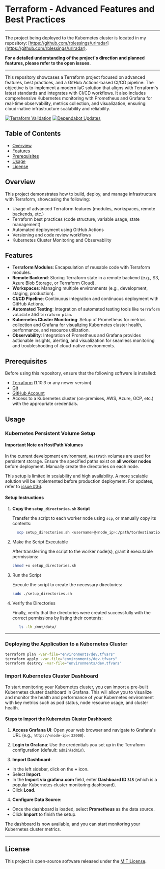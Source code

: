 # Terraform - Advanced Features and Best Practices

---

The project being deployed to the Kubernetes cluster is located in my
repository: [https://github.com/rblessings/urlradar](https://github.com/rblessings/urlradar).

**For a detailed understanding of the project's direction and planned features, please refer to the open issues.**


---

This repository showcases a Terraform project focused on advanced features, best practices, and a GitHub Actions-based
CI/CD pipeline. The objective is to implement a modern IaC solution that aligns with Terraform's latest standards and
integrates with CI/CD workflows. It also includes comprehensive Kubernetes monitoring with Prometheus and Grafana for
real-time observability, metrics collection, and visualization, ensuring cloud-native infrastructure scalability and
reliability.

[![Terraform Validation](https://github.com/rblessings/terraform/actions/workflows/terraform.yml/badge.svg)](https://github.com/rblessings/terraform/actions/workflows/terraform.yml)
[![Dependabot Updates](https://github.com/rblessings/terraform/actions/workflows/dependabot/dependabot-updates/badge.svg)](https://github.com/rblessings/terraform/actions/workflows/dependabot/dependabot-updates)

## Table of Contents

- [Overview](#overview)
- [Features](#features)
- [Prerequisites](#prerequisites)
- [Usage](#usage)
- [License](#license)

## Overview

This project demonstrates how to build, deploy, and manage infrastructure with Terraform, showcasing the following:

- Usage of advanced Terraform features (modules, workspaces, remote backends, etc.)
- Terraform best practices (code structure, variable usage, state management)
- Automated deployment using GitHub Actions
- Versioning and code review workflows
- Kubernetes Cluster Monitoring and Observability

## Features

- **Terraform Modules**: Encapsulation of reusable code with Terraform modules.
- **Remote Backend**: Storing Terraform state in a remote backend (e.g., S3, Azure Blob Storage, or Terraform Cloud).
- **Workspaces**: Managing multiple environments (e.g., development, staging, production).
- **CI/CD Pipeline**: Continuous integration and continuous deployment with GitHub Actions.
- **Automated Testing**: Integration of automated testing tools like `terraform validate` and `terraform plan`.
- **Kubernetes Cluster Monitoring**: Setup of Prometheus for metrics collection and Grafana for visualizing Kubernetes
  cluster health, performance, and resource utilization.
- **Observability**: Integration of Prometheus and Grafana provides actionable insights, alerting, and visualization for
  seamless monitoring and troubleshooting of cloud-native environments.

## Prerequisites

Before using this repository, ensure that the following software is installed:

- [Terraform](https://www.terraform.io/downloads.html) (1.10.3 or any newer version)
- [Git](https://git-scm.com/)
- [GitHub Account](https://github.com)
- Access to a Kubernetes cluster (on-premises, AWS, Azure, GCP, etc.) with the appropriate credentials.

## Usage

### Kubernetes Persistent Volume Setup

#### Important Note on HostPath Volumes

In the current development environment, `HostPath` volumes are used for persistent storage. Ensure the specified paths
exist on **all worker nodes** before deployment. Manually create the directories on each node.

This setup is limited in scalability and high availability. A more scalable solution will be implemented before
production deployment. For updates, refer to [issue #36](https://github.com/rblessings/terraform/issues/36).

#### Setup Instructions

1. **Copy the `setup_directories.sh` Script**

   Transfer the script to each worker node using `scp`, or manually copy its contents:

    ```bash
      scp setup_directories.sh <username>@<node_ip>:/path/to/destination
    ```

2. Make the Script Executable

   After transferring the script to the worker node(s), grant it executable permissions:

   ```bash
   chmod +x setup_directories.sh
   ```

3. Run the Script

   Execute the script to create the necessary directories:

   ```bash
   sudo ./setup_directories.sh
   ```

4. Verify the Directories

   Finally, verify that the directories were created successfully with the correct permissions by listing their
   contents:

   ```bash
      ls -lh /mnt/data/
   ```

---

### Deploying the Application to a Kubernetes Cluster

```bash
terraform plan -var-file="environments/dev.tfvars"
terraform apply -var-file="environments/dev.tfvars"
terraform destroy -var-file="environments/dev.tfvars"
```

### Import Kubernetes Cluster Dashboard

To start monitoring your Kubernetes cluster, you can import a pre-built Kubernetes cluster dashboard in Grafana. This
will allow you to visualize and monitor the health and performance of your Kubernetes environment with key metrics such
as pod status, node resource usage, and cluster health.

#### **Steps to Import the Kubernetes Cluster Dashboard**:

1. **Access Grafana UI**:
   Open your web browser and navigate to Grafana's URL (e.g., `http://<node-ip>:32000`).

2. **Login to Grafana**:
   Use the credentials you set up in the Terraform configuration (default: `admin`/`admin`).

3. **Import Dashboard**:

- In the left sidebar, click on the **+** icon.
- Select **Import**.
- In the **Import via grafana.com** field, enter **Dashboard ID `315`** (which is a popular Kubernetes cluster
  monitoring dashboard).
- Click **Load**.

4. **Configure Data Source**:

- Once the dashboard is loaded, select **Prometheus** as the data source.
- Click **Import** to finish the setup.

The dashboard is now available, and you can start monitoring your Kubernetes cluster metrics.

---

## License

This project is open-source software released under the [MIT License](https://opensource.org/license/MIT).
